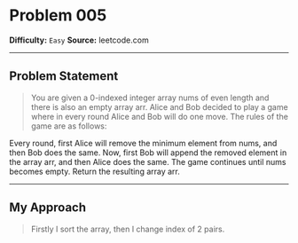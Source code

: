 # Problem 005

**Difficulty:** `Easy`
**Source:** leetcode.com

---

## Problem Statement

> You are given a 0-indexed integer array nums of even length and there is also an empty array arr. Alice and Bob decided to play a game where in every round Alice and Bob will do one move. The rules of the game are as follows:

Every round, first Alice will remove the minimum element from nums, and then Bob does the same.
Now, first Bob will append the removed element in the array arr, and then Alice does the same.
The game continues until nums becomes empty.
Return the resulting array arr.



---

## My Approach

> Firstly I sort the array, then I change index of 2 pairs.